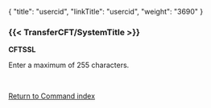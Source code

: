 {
    "title": "usercid",
    "linkTitle": "usercid",
    "weight": "3690"
}<span id="usercid"></span>

### {{< TransferCFT/SystemTitle  >}}

****CFTSSL****

Enter a maximum of 255 characters.

 

[Return to Command index](../../)
